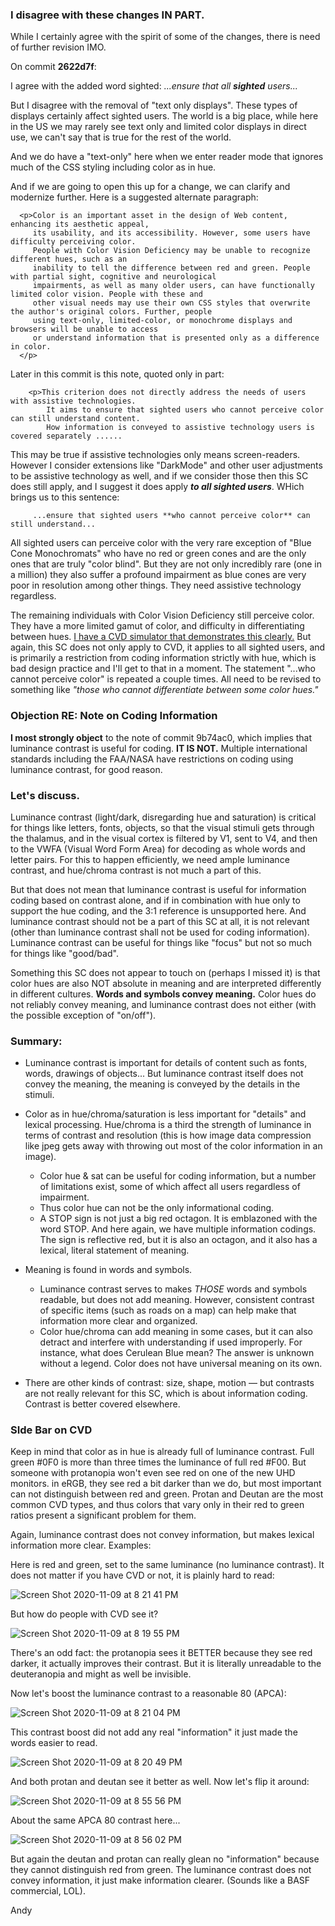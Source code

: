 ### I disagree with these changes IN PART.

While I certainly agree with the spirit of some of the changes, there is need of further revision IMO.

On commit **2622d7f**:

I agree with the added word sighted: _...ensure that all **sighted** users..._

But I disagree with the removal of "text only displays". These types of displays certainly affect sighted users. The world is a big place, while here in the US we may rarely see text only and limited color displays in direct use, we can't say that is true for the rest of the world. 

And we do have a "text-only" here when we enter reader mode that ignores much of the CSS styling including color as in hue.

And if we are going to open this up for a change, we can clarify and modernize further. Here is a suggested alternate paragraph:

      <p>Color is an important asset in the design of Web content, enhancing its aesthetic appeal,
         its usability, and its accessibility. However, some users have difficulty perceiving color. 
         People with Color Vision Deficiency may be unable to recognize different hues, such as an
         inability to tell the difference between red and green. People with partial sight, cognitive and neurological
         impairments, as well as many older users, can have functionally limited color vision. People with these and
         other visual needs may use their own CSS styles that overwrite the author's original colors. Further, people
         using text-only, limited-color, or monochrome displays and browsers will be unable to access
         or understand information that is presented only as a difference in color.
      </p>

Later in this commit is this note, quoted only in part:

        <p>This criterion does not directly address the needs of users with assistive technologies.
            It aims to ensure that sighted users who cannot perceive color can still understand content.
            How information is conveyed to assistive technology users is covered separately ......

This may be true if assistive technologies only means screen-readers. However I consider extensions like "DarkMode" and other user adjustments to be assistive technology as well, and if we consider those then this SC does still apply, and I suggest it does apply **_to all sighted users_**. WHich brings us to this sentence:

         ...ensure that sighted users **who cannot perceive color** can still understand...

All sighted users can perceive color with the very rare exception of "Blue Cone Monochromats" who have no red or green cones and are the only ones that are truly "color blind". But they are not only incredibly rare (one in a million) they also suffer a profound impairment as blue cones are very poor in resolution among other things. They need assistive technology regardless.

The remaining individuals with Color Vision Deficiency still perceive color. They have a more limited gamut of color, and difficulty in differentiating between hues. [I have a CVD simulator that demonstrates this clearly.](https://www.myndex.com/CVD/sRGBCVD) But again, this SC does not only apply to CVD, it applies to all sighted users, and is primarily a restriction from coding information strictly with hue, which is bad design practice and I'll get to that in a moment. The statement "...who cannot perceive color" is repeated a couple times. All need to be revised to something like _"those who cannot differentiate between some color hues."_

### Objection RE: Note on Coding Information

**I most strongly object** to the note of commit 9b74ac0, which implies that luminance contrast is useful for coding. **IT IS NOT.** Multiple international standards including the FAA/NASA have restrictions on coding using luminance contrast, for good reason.

### Let's discuss.

Luminance contrast (light/dark, disregarding hue and saturation) is critical for things like letters, fonts, objects, so that the visual stimuli gets through the thalamus, and in the visual cortex is filtered by V1, sent to  V4, and then to the VWFA (Visual Word Form Area) for decoding as whole words and letter pairs. For this to happen efficiently, we need ample luminance contrast, and hue/chroma contrast is not much a part of this.

But that does not mean that luminance contrast is useful for information coding based on contrast alone, and if in combination with hue only to support the hue coding, and the 3:1 reference is unsupported here. And luminance contrast should not be a part of this SC at all, it is not relevant (other than luminance contrast shall not be used for coding information). Luminance contrast can be useful for things like "focus" but not so much for things like "good/bad".

Something this SC does not appear to touch on (perhaps I missed it) is that color hues are also NOT absolute in meaning and are interpreted differently in different cultures. **Words and symbols convey meaning.** Color hues do not reliably convey meaning, and luminance contrast does not either (with the possible exception of "on/off").

### Summary:
- Luminance contrast is important for details of content such as fonts, words, drawings of objects... But luminance contrast itself does not convey the meaning, the meaning is conveyed by the details in the stimuli. 

- Color as in hue/chroma/saturation is less important for "details" and lexical processing. Hue/chroma is a third the strength of luminance in terms of contrast and resolution (this is how image data compression like jpeg gets away with throwing out most of the color information in an image).
    - Color hue & sat can be useful for coding information, but a number of limitations exist, some of which affect all users regardless of impairment. 
    - Thus color hue can not be the only informational coding.
    - A STOP sign is not just a big red octagon. It is emblazoned with the word STOP. And here again, we have multiple information codings. The sign is reflective red, but it is also an octagon, and it also has a lexical, literal statement of meaning. 

- Meaning is found in words and symbols.
    - Luminance contrast serves to makes _THOSE_ words and symbols readable, but does not add meaning. However, consistent contrast of specific items (such as roads on a map) can help make that information more clear and organized.
    - Color hue/chroma can add meaning in some cases, but it can also detract and interfere with understanding if used improperly. For instance, what does Cerulean Blue mean? The answer is unknown without a legend. Color does not have universal meaning on its own.

- There are other kinds of contrast: size, shape, motion — but contrasts are not really relevant for this SC, which is about information coding. Contrast is better covered elsewhere.

### SIde Bar on CVD 

Keep in mind that color as in hue is already full of luminance contrast. Full green #0F0 is more than three times the luminance of full red #F00. But someone with protanopia won't even see red on one of the new UHD monitors. in eRGB, they see red a bit darker than we do, but most important can not distinguish between red and green. Protan and Deutan are the most common CVD types, and thus colors that vary only in their red to green ratios present a significant problem for them.

Again, luminance contrast does not convey information, but makes lexical information more clear. Examples:

Here is red and green, set to the same luminance (no luminance contrast). It does not matter if you have CVD or not, it is plainly hard to read:

![Screen Shot 2020-11-09 at 8 21 41 PM](https://user-images.githubusercontent.com/42009457/98629096-f8562500-22cc-11eb-8063-341dc9f358fb.png)

But how do people with CVD see it?

![Screen Shot 2020-11-09 at 8 19 55 PM](https://user-images.githubusercontent.com/42009457/98629133-0a37c800-22cd-11eb-9d5d-3c4465e19055.png)

There's an odd fact: the protanopia sees it BETTER because they see red darker, it actually improves their contrast. But it is literally unreadable to the deuteranopia and might as well be invisible.

Now let's boost the luminance contrast to a reasonable 80 (APCA):

![Screen Shot 2020-11-09 at 8 21 04 PM](https://user-images.githubusercontent.com/42009457/98629234-45d29200-22cd-11eb-9e60-bc39bbcd945d.png)

This contrast boost did not add any real "information" it just made the words easier to read.

![Screen Shot 2020-11-09 at 8 20 49 PM](https://user-images.githubusercontent.com/42009457/98629282-5daa1600-22cd-11eb-8f15-520cd65f3043.png)

And both protan and deutan see it better as well. Now let's flip it around:

![Screen Shot 2020-11-09 at 8 55 56 PM](https://user-images.githubusercontent.com/42009457/98629609-1708eb80-22ce-11eb-92f4-85a66d5d4305.png)

About the same APCA 80 contrast here...

![Screen Shot 2020-11-09 at 8 56 02 PM](https://user-images.githubusercontent.com/42009457/98629644-2851f800-22ce-11eb-91f5-086201045a54.png)

But again the deutan and protan can really glean no "information" because they cannot distinguish red from green. The luminance contrast does not convey information, it just make information clearer. (Sounds like a BASF commercial, LOL).

Andy






